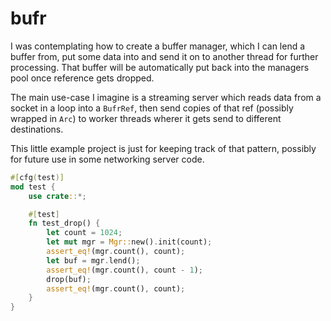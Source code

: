 # bufr

I was contemplating how to create a buffer manager, which I can lend a
buffer from, put some data into and send it on to another thread for
further processing. That buffer will be automatically put back into
the managers pool once reference gets dropped.

The main use-case I imagine is a streaming server which reads data
from a socket in a loop into a `BufrRef`, then send copies of that ref
(possibly wrapped in `Arc`) to worker threads wherer it gets send to
different destinations.

This little example project is just for keeping track of that pattern,
possibly for future use in some networking server code.

```rust
#[cfg(test)]
mod test {
    use crate::*;

    #[test]
    fn test_drop() {
        let count = 1024;
        let mut mgr = Mgr::new().init(count);
        assert_eq!(mgr.count(), count);
        let buf = mgr.lend();
        assert_eq!(mgr.count(), count - 1);
        drop(buf);
        assert_eq!(mgr.count(), count);
    }
}
```
